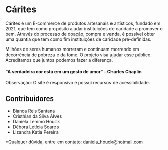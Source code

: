 # Cárites

Cárites é um E-commerce de produtos artesanais e artísticos, fundado em 2021, que tem como propósito ajudar instituições de caridade a promover o bem. Através do processo de doação, compra e venda, é possível obter uma quantia que tem como fim instituições de caridade pré-definidas. 

Milhões de seres humanos morreram e continuam morrendo em decorrência de pobreza e da fome. O projeto visa ajudar esse público. Acreditamos que juntos podemos fazer a diferença.

#### "A verdadeira cor está em um gesto de amor" - Charles Chaplin

Observação: O site é responsivo e possuí recursos de acessibilidade. 

## Contribuidores

* Bianca Reis Santana
* Cristhian da Silva Alves
* Daniela Lemmo Houck
* Débora Letícia Soares
* Lizandra Katia Pereira


*Qualquer dúvida, entre em contato: daniela_houck@hotmail.com
